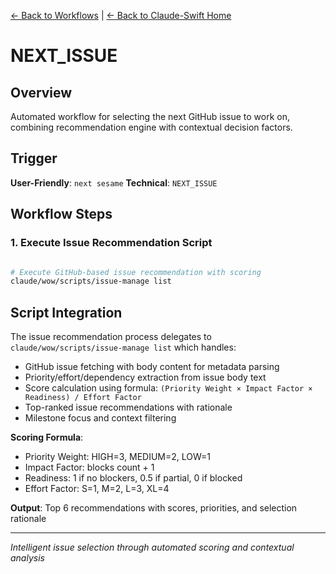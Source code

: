 [← Back to Workflows](../workflows/) | [← Back to Claude-Swift Home](../../../README.md)

# NEXT_ISSUE

## Overview
Automated workflow for selecting the next GitHub issue to work on, combining recommendation engine with contextual decision factors.

## Trigger
**User-Friendly**: `next sesame`
**Technical**: `NEXT_ISSUE`

## Workflow Steps

### 1. Execute Issue Recommendation Script
```bash

# Execute GitHub-based issue recommendation with scoring
claude/wow/scripts/issue-manage list

```

## Script Integration

The issue recommendation process delegates to `claude/wow/scripts/issue-manage list` which handles:
- GitHub issue fetching with body content for metadata parsing
- Priority/effort/dependency extraction from issue body text
- Score calculation using formula: `(Priority Weight × Impact Factor × Readiness) / Effort Factor`
- Top-ranked issue recommendations with rationale
- Milestone focus and context filtering

**Scoring Formula**: 
- Priority Weight: HIGH=3, MEDIUM=2, LOW=1
- Impact Factor: blocks count + 1  
- Readiness: 1 if no blockers, 0.5 if partial, 0 if blocked
- Effort Factor: S=1, M=2, L=3, XL=4

**Output**: Top 6 recommendations with scores, priorities, and selection rationale

---
*Intelligent issue selection through automated scoring and contextual analysis*